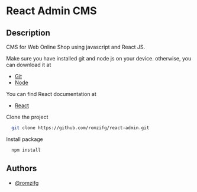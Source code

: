 # React Admin CMS
## Description
CMS for Web Online Shop using javascript and React JS.

Make sure you have installed git and node js on your device.
otherwise, you can download it at
- [Git](https://git-scm.com/)
- [Node](https://nodejs.org/en)

You can find React documentation at
- [React](https://react.dev)

Clone the project
```bash
  git clone https://github.com/romzifg/react-admin.git
```

Install package
```bash
  npm install
```

## Authors
- [@romzifg](https://github.com/romzifg)
